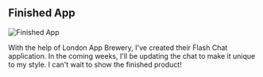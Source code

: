 ## Finished App
![Finished App](https://github.com/londonappbrewery/Images/blob/master/Flash%20Chat.gif)

With the help of London App Brewery, I've created their Flash Chat application. In the coming weeks, I'll be updating the chat to make it unique to my style. I can't wait to show the finished product!
